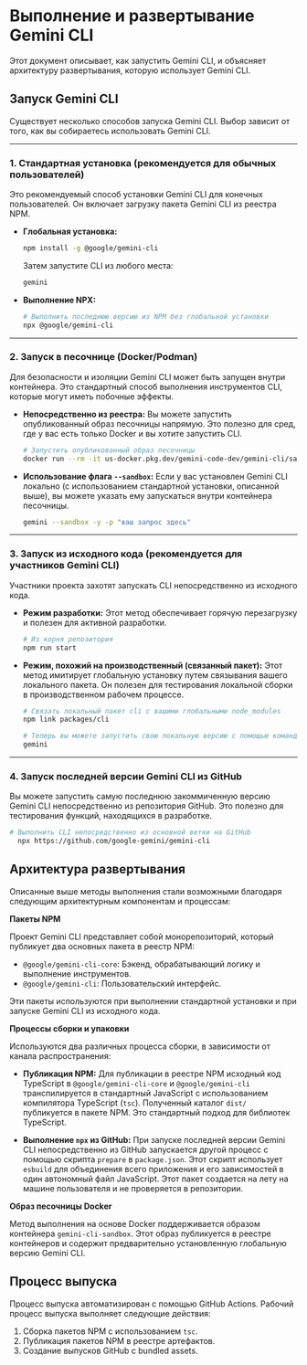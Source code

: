 # Выполнение и развертывание Gemini CLI

Этот документ описывает, как запустить Gemini CLI, и объясняет архитектуру развертывания, которую использует Gemini CLI.

## Запуск Gemini CLI

Существует несколько способов запуска Gemini CLI. Выбор зависит от того, как вы собираетесь использовать Gemini CLI.

---

### 1. Стандартная установка (рекомендуется для обычных пользователей)

Это рекомендуемый способ установки Gemini CLI для конечных пользователей. Он включает загрузку пакета Gemini CLI из реестра NPM.

- **Глобальная установка:**

  ```bash
  npm install -g @google/gemini-cli
  ```

  Затем запустите CLI из любого места:

  ```bash
  gemini
  ```

- **Выполнение NPX:**

  ```bash
  # Выполнить последнюю версию из NPM без глобальной установки
  npx @google/gemini-cli
  ```

---

### 2. Запуск в песочнице (Docker/Podman)

Для безопасности и изоляции Gemini CLI может быть запущен внутри контейнера. Это стандартный способ выполнения инструментов CLI, которые могут иметь побочные эффекты.

- **Непосредственно из реестра:**
  Вы можете запустить опубликованный образ песочницы напрямую. Это полезно для сред, где у вас есть только Docker и вы хотите запустить CLI.
  ```bash
  # Запустить опубликованный образ песочницы
  docker run --rm -it us-docker.pkg.dev/gemini-code-dev/gemini-cli/sandbox:0.1.1
  ```
- **Использование флага `--sandbox`:**
  Если у вас установлен Gemini CLI локально (с использованием стандартной установки, описанной выше), вы можете указать ему запускаться внутри контейнера песочницы.
  ```bash
  gemini --sandbox -y -p "ваш запрос здесь"
  ```

---

### 3. Запуск из исходного кода (рекомендуется для участников Gemini CLI)

Участники проекта захотят запускать CLI непосредственно из исходного кода.

- **Режим разработки:**
  Этот метод обеспечивает горячую перезагрузку и полезен для активной разработки.
  ```bash
  # Из корня репозитория
  npm run start
  ```
- **Режим, похожий на производственный (связанный пакет):**
  Этот метод имитирует глобальную установку путем связывания вашего локального пакета. Он полезен для тестирования локальной сборки в производственном рабочем процессе.

  ```bash
  # Связать локальный пакет cli с вашими глобальными node_modules
  npm link packages/cli

  # Теперь вы можете запустить свою локальную версию с помощью команды `gemini`
  gemini
  ```

---

### 4. Запуск последней версии Gemini CLI из GitHub

Вы можете запустить самую последнюю закоммиченную версию Gemini CLI непосредственно из репозитория GitHub. Это полезно для тестирования функций, находящихся в разработке.

```bash
# Выполнить CLI непосредственно из основной ветки на GitHub
  npx https://github.com/google-gemini/gemini-cli
```

## Архитектура развертывания

Описанные выше методы выполнения стали возможными благодаря следующим архитектурным компонентам и процессам:

**Пакеты NPM**

Проект Gemini CLI представляет собой монорепозиторий, который публикует два основных пакета в реестр NPM:

- `@google/gemini-cli-core`: Бэкенд, обрабатывающий логику и выполнение инструментов.
- `@google/gemini-cli`: Пользовательский интерфейс.

Эти пакеты используются при выполнении стандартной установки и при запуске Gemini CLI из исходного кода.

**Процессы сборки и упаковки**

Используются два различных процесса сборки, в зависимости от канала распространения:

- **Публикация NPM:** Для публикации в реестре NPM исходный код TypeScript в `@google/gemini-cli-core` и `@google/gemini-cli` транспилируется в стандартный JavaScript с использованием компилятора TypeScript (`tsc`). Полученный каталог `dist/` публикуется в пакете NPM. Это стандартный подход для библиотек TypeScript.

- **Выполнение `npx` из GitHub:** При запуске последней версии Gemini CLI непосредственно из GitHub запускается другой процесс с помощью скрипта `prepare` в `package.json`. Этот скрипт использует `esbuild` для объединения всего приложения и его зависимостей в один автономный файл JavaScript. Этот пакет создается на лету на машине пользователя и не проверяется в репозитории.

**Образ песочницы Docker**

Метод выполнения на основе Docker поддерживается образом контейнера `gemini-cli-sandbox`. Этот образ публикуется в реестре контейнеров и содержит предварительно установленную глобальную версию Gemini CLI.

## Процесс выпуска

Процесс выпуска автоматизирован с помощью GitHub Actions. Рабочий процесс выпуска выполняет следующие действия:

1.  Сборка пакетов NPM с использованием `tsc`.
2.  Публикация пакетов NPM в реестре артефактов.
3.  Создание выпусков GitHub с bundled assets.
